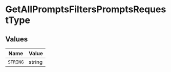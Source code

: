 # GetAllPromptsFiltersPromptsRequestType


## Values

| Name     | Value    |
| -------- | -------- |
| `STRING` | string   |